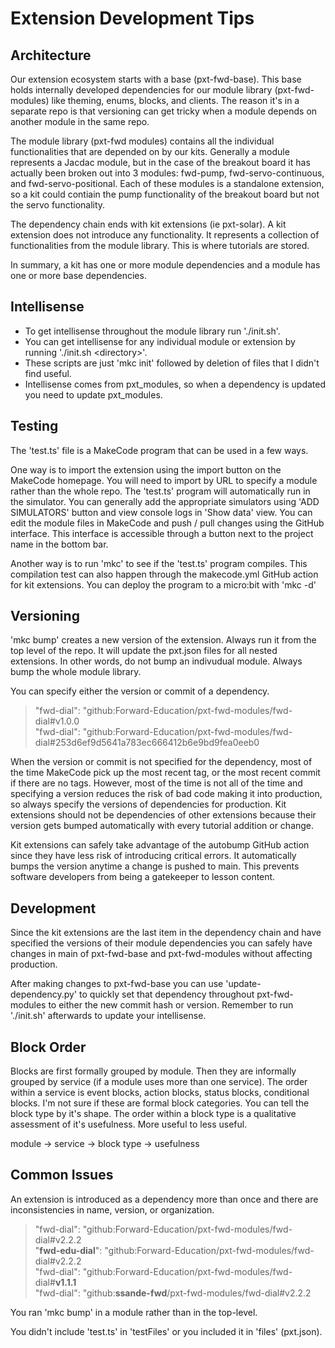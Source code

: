 # Extension Development Tips

## Architecture

Our extension ecosystem starts with a base (pxt-fwd-base). This base holds internally developed dependencies for our module library (pxt-fwd-modules) like theming, enums, blocks, and clients. The reason it's in a separate repo is that versioning can get tricky when a module depends on another module in the same repo.

The module library (pxt-fwd modules) contains all the individual functionalities that are depended on by our kits. Generally a module represents a Jacdac module, but in the case of the breakout board it has actually been broken out into 3 modules: fwd-pump, fwd-servo-continuous, and fwd-servo-positional. Each of these modules is a standalone extension, so a kit could contiain the pump functionality of the breakout board but not the servo functionality.

The dependency chain ends with kit extensions (ie pxt-solar). A kit extension does not introduce any functionality. It represents a collection of functionalities from the module library. This is where tutorials are stored.

In summary, a kit has one or more module dependencies and a module has one or more base dependencies.

## Intellisense

-   To get intellisense throughout the module library run './init.sh'.
-   You can get intellisense for any individual module or extension by running './init.sh \<directory\>'.
-   These scripts are just 'mkc init' followed by deletion of files that I didn't find useful.
-   Intellisense comes from pxt_modules, so when a dependency is updated you need to update pxt_modules.

## Testing

The 'test.ts' file is a MakeCode program that can be used in a few ways.

One way is to import the extension using the import button on the MakeCode homepage. You will need to import by URL to specify a module rather than the whole repo. The 'test.ts' program will automatically run in the simulator. You can generally add the appropriate simulators using 'ADD SIMULATORS' button and view console logs in 'Show data' view. You can edit the module files in MakeCode and push / pull changes using the GitHub interface. This interface is accessible through a button next to the project name in the bottom bar.

Another way is to run 'mkc' to see if the 'test.ts' program compiles. This compilation test can also happen through the makecode.yml GitHub action for kit extensions. You can deploy the program to a micro:bit with 'mkc -d'

## Versioning

'mkc bump' creates a new version of the extension. Always run it from the top level of the repo. It will update the pxt.json files for all nested extensions. In other words, do not bump an indivudual module. Always bump the whole module library.

You can specify either the version or commit of a dependency.

> "fwd-dial": "github:Forward-Education/pxt-fwd-modules/fwd-dial#v1.0.0</br>
> "fwd-dial": "github:Forward-Education/pxt-fwd-modules/fwd-dial#253d6ef9d5641a783ec666412b6e9bd9fea0eeb0

When the version or commit is not specified for the dependency, most of the time MakeCode pick up the most recent tag, or the most recent commit if there are no tags. However, most of the time is not all of the time and specifying a version reduces the risk of bad code making it into production, so always specify the versions of dependencies for production. Kit extensions should not be dependencies of other extensions because their version gets bumped automatically with every tutorial addition or change.

Kit extensions can safely take advantage of the autobump GitHub action since they have less risk of introducing critical errors. It automatically bumps the version anytime a change is pushed to main. This prevents software developers from being a gatekeeper to lesson content.

## Development

Since the kit extensions are the last item in the dependency chain and have specified the versions of their module dependencies you can safely have changes in main of pxt-fwd-base and pxt-fwd-modules without affecting production.

After making changes to pxt-fwd-base you can use 'update-dependency.py' to quickly set that dependency throughout pxt-fwd-modules to either the new commit hash or version. Remember to run './init.sh' afterwards to update your intellisense.

## Block Order

Blocks are first formally grouped by module. Then they are informally grouped by service (if a module uses more than one service). The order within a service is event blocks, action blocks, status blocks, conditional blocks. I'm not sure if these are formal block categories. You can tell the block type by it's shape. The order within a block type is a qualitative assessment of it's usefulness. More useful to less useful.

module -> service -> block type -> usefulness

## Common Issues

An extension is introduced as a dependency more than once and there are inconsistencies in name, version, or organization.

> "fwd-dial": "github:Forward-Education/pxt-fwd-modules/fwd-dial#v2.2.2</br>
> "**fwd-edu-dial**": "github:Forward-Education/pxt-fwd-modules/fwd-dial#v2.2.2</br>
> "fwd-dial": "github:Forward-Education/pxt-fwd-modules/fwd-dial#**v1.1.1**</br>
> "fwd-dial": "github:**ssande-fwd**/pxt-fwd-modules/fwd-dial#v2.2.2

You ran 'mkc bump' in a module rather than in the top-level.

You didn't include 'test.ts' in 'testFiles' or you included it in 'files' (pxt.json).
